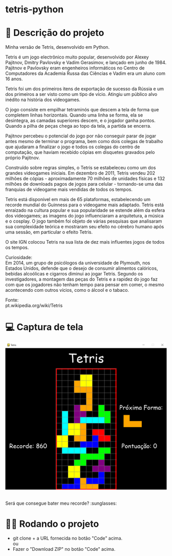 # tetris-python

# :memo: Descrição do projeto
Minha versão de Tetris, desenvolvido em Python.

Tetris é um jogo electrônico muito popular, desenvolvido por Alexey Pajitnov, Dmitry Pavlovsky e Vadim Gerasimov, e lançado em junho de 1984. Pajitnov e Pavlovsky eram engenheiros informáticos no Centro de Computadores da Academia Russa das Ciências e Vadim era um aluno com 16 anos.

Tetris foi um dos primeiros itens de exportação de sucesso da Rússia e um dos primeiros a ser visto como um tipo de vício. Atingiu um público alvo inédito na história dos videogames.

O jogo consiste em empilhar tetraminós que descem a tela de forma que completem linhas horizontais. Quando uma linha se forma, ela se desintegra, as camadas superiores descem, e o jogador ganha pontos. Quando a pilha de peças chega ao topo da tela, a partida se encerra.

Pajitnov percebeu o potencial do jogo por não conseguir parar de jogar antes mesmo de terminar o programa, bem como dois colegas de trabalho que ajudaram a finalizar o jogo e todos os colegas do centro de computação, que haviam recebido cópias em disquetes gravados pelo próprio Pajitnov.

Construído sobre regras simples, o Tetris se estabeleceu como um dos grandes videogames iniciais. Em dezembro de 2011, Tetris vendeu 202 milhões de cópias - aproximadamente 70 milhões de unidades físicas e 132 milhões de downloads pagos de jogos para celular - tornando-se uma das franquias de videogame mais vendidas de todos os tempos.

Tetris está disponível em mais de 65 plataformas, estabelecendo um recorde mundial do Guinness para o videogame mais adaptado. Tetris está enraizado na cultura popular e sua popularidade se estende além da esfera dos videogames; as imagens do jogo influenciaram a arquitetura, a música e o cosplay. O jogo também foi objeto de várias pesquisas que analisaram sua complexidade teórica e mostraram seu efeito no cérebro humano após uma sessão, em particular o efeito Tetris.

O site IGN colocou Tetris na sua lista de dez mais influentes jogos de todos os tempos.

Curiosidade:<br>
Em 2014, um grupo de psicólogos da universidade de Plymouth, nos Estados Unidos, defende que o desejo de consumir alimentos calóricos, bebidas alcoólicas e cigarros diminui ao jogar Tetris. Segundo os investigadores, a montagem das peças do Tetris e a rapidez do jogo faz com que os jogadores não tenham tempo para pensar em comer, o mesmo acontecendo com outros vícios, como o álcool e o tabaco.

Fonte:<br>
pt.wikipedia.org/wiki/Tetris
<br>

# :computer: Captura de tela
<p align="center">
<img src="assets/tetris.png">
</p>
<br>
Será que consegue bater meu recorde? :sunglasses:

# :man_technologist: Rodando o projeto
* git clone + a URL fornecida no botão "Code" acima.
<br>ou<br>
* Fazer o "Download ZIP" no botão "Code" acima.
